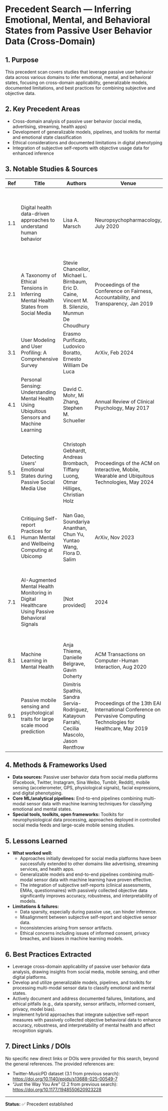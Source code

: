 # Precedent Search — Inferring Emotional, Mental, and Behavioral States from Passive User Behavior Data (Cross-Domain)

## 1. Purpose
This precedent scan covers studies that leverage passive user behavior data across various domains to infer emotional, mental, and behavioral states, focusing on cross-domain applicability, generalizable models, documented limitations, and best practices for combining subjective and objective data.

## 2. Key Precedent Areas
*   Cross-domain analysis of passive user behavior (social media, advertising, streaming, health apps)
*   Development of generalizable models, pipelines, and toolkits for mental and emotional state classification
*   Ethical considerations and documented limitations in digital phenotyping
*   Integration of subjective self-reports with objective usage data for enhanced inference

## 3. Notable Studies & Sources
| Ref | Title | Authors | Venue | Key Context |
|-----|-------|---------|-------|--------------|
| 1.1 | Digital health data-driven approaches to understand human behavior | Lisa A. Marsch | Neuropsychopharmacology, July 2020 | Investigated mood and mental health indicators from social media (Facebook, Twitter, Instagram, Sina Weibo, Tumblr, Reddit) and extended approaches to other domains. |
| 2.1 | A Taxonomy of Ethical Tensions in Inferring Mental Health States from Social Media | Stevie Chancellor, Michael L. Birnbaum, Eric D. Caine, Vincent M. B. Silenzio, Munmun De Choudhury | Proceedings of the Conference on Fairness, Accountability, and Transparency, Jan 2019 | Examined ethical tensions regarding non-consensual data use and potential discrimination due to model bias in social media mental health inference. |
| 3.1 | User Modeling and User Profiling: A Comprehensive Survey | Erasmo Purificato, Ludovico Boratto, Ernesto William De Luca | ArXiv, Feb 2024 | Surveyed user modeling and profiling, including passive behavior data analysis. |
| 4.1 | Personal Sensing: Understanding Mental Health Using Ubiquitous Sensors and Machine Learning | David C. Mohr, Mi Zhang, Stephen M. Schueller | Annual Review of Clinical Psychology, May 2017 | Discussed leveraging ubiquitous sensors and machine learning for understanding mental health through digital phenotyping. |
| 5.1 | Detecting Users' Emotional States during Passive Social Media Use | Christoph Gebhardt, Andreas Brombach, Tiffany Luong, Otmar Hilliges, Christian Holz | Proceedings of the ACM on Interactive, Mobile, Wearable and Ubiquitous Technologies, May 2024 | Designed and implemented end-to-end pipelines combining multi-modal sensor data with ML to classify emotional/mental states in social media. References toolkits for neurophysiological data processing. |
| 6.1 | Critiquing Self-report Practices for Human Mental and Wellbeing Computing at Ubicomp | Nan Gao, Soundariya Ananthan, Chun Yu, Yuntao Wang, Flora D. Salim | ArXiv, Nov 2023 | Documented challenges such as misalignment between subjective self-report and objective sensor data. |
| 7.1 | AI-Augmented Mental Health Monitoring in Digital Healthcare Using Passive Behavioral Signals | [Not provided] | 2024 | Noted ethical concerns, privacy breaches, and biases in ML models for mental health monitoring. Emphasized integrating subjective measures with passively collected data. |
| 8.1 | Machine Learning in Mental Health | Anja Thieme, Danielle Belgrave, Gavin Doherty | ACM Transactions on Computer-Human Interaction, Aug 2020 | Discussed ethical concerns and biases in machine learning models in mental health. |
| 9.1 | Passive mobile sensing and psychological traits for large scale mood prediction | Dimitris Spathis, Sandra Servia-Rodriguez, Katayoun Farrahi, Cecilia Mascolo, Jason Rentfrow | Proceedings of the 13th EAI International Conference on Pervasive Computing Technologies for Healthcare, May 2019 | Demonstrated the integration of subjective measures with passively collected behavioral data to improve accuracy and robustness. |

## 4. Methods & Frameworks Used
*   **Data sources:** Passive user behavior data from social media platforms (Facebook, Twitter, Instagram, Sina Weibo, Tumblr, Reddit), mobile sensing (accelerometer, GPS, physiological signals), facial expressions, and digital phenotyping.
*   **Core ML/analytical pipelines:** End-to-end pipelines combining multi-modal sensor data with machine learning techniques for classifying emotional and mental states.
*   **Special tools, toolkits, open frameworks:** Toolkits for neurophysiological data processing, approaches deployed in controlled social media feeds and large-scale mobile sensing studies.

## 5. Lessons Learned
*   **What worked well:**
    *   Approaches initially developed for social media platforms have been successfully extended to other domains like advertising, streaming services, and health apps.
    *   Generalizable models and end-to-end pipelines combining multi-modal sensor data with machine learning have proven effective.
    *   The integration of subjective self-reports (clinical assessments, EMAs, questionnaires) with passively collected objective data significantly improves accuracy, robustness, and interpretability of models.
*   **Limitations & failures:**
    *   Data sparsity, especially during passive use, can hinder inference.
    *   Misalignment between subjective self-report and objective sensor data.
    *   Inconsistencies arising from sensor artifacts.
    *   Ethical concerns including issues of informed consent, privacy breaches, and biases in machine learning models.

## 6. Best Practices Extracted
*   Leverage cross-domain applicability of passive user behavior data analysis, drawing insights from social media, mobile sensing, and other digital platforms.
*   Develop and utilize generalizable models, pipelines, and toolkits for processing multi-modal sensor data to classify emotional and mental states.
*   Actively document and address documented failures, limitations, and ethical pitfalls (e.g., data sparsity, sensor artifacts, informed consent, privacy, model bias).
*   Implement hybrid approaches that integrate subjective self-report measures with passively collected objective behavioral data to enhance accuracy, robustness, and interpretability of mental health and affect recognition signals.

## 7. Direct Links / DOIs
No specific new direct links or DOIs were provided for this search, beyond the general references. The provided references are:
*   Twitter-MusicPD dataset (3.1 from previous search): https://doi.org/10.1140/epjds/s13688-025-00549-7
*   “Just the Way You Are” (2.2 from previous search): https://doi.org/10.1177/1948550620923228

---
**Status:** ✅ Precedent established